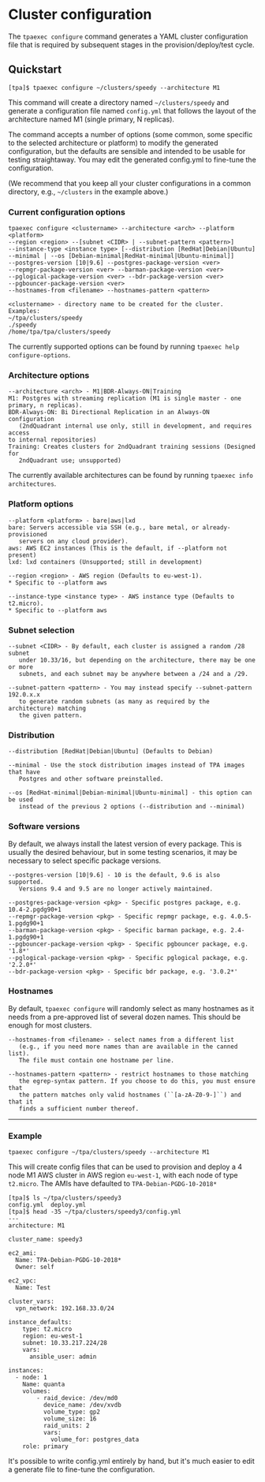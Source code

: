 Cluster configuration
=====================

The ``tpaexec configure`` command generates a YAML cluster configuration
file that is required by subsequent stages in the provision/deploy/test
cycle.

## Quickstart

```
[tpa]$ tpaexec configure ~/clusters/speedy --architecture M1
```

This command will create a directory named ``~/clusters/speedy`` and
generate a configuration file named ``config.yml`` that follows the
layout of the architecture named M1 (single primary, N replicas).

The command accepts a number of options (some common, some specific to
the selected architecture or platform) to modify the generated
configuration, but the defaults are sensible and intended to be usable
for testing straightaway. You may edit the generated config.yml to
fine-tune the configuration.

(We recommend that you keep all your cluster configurations in a common
directory, e.g., ``~/clusters`` in the example above.)

### Current configuration options

```
tpaexec configure <clustername> --architecture <arch> --platform <platform> 
--region <region> --[subnet <CIDR> | --subnet-pattern <pattern>] 
--instance-type <instance type> [--distribution [RedHat|Debian|Ubuntu] 
--minimal | --os [Debian-minimal|RedHat-minimal|Ubuntu-minimal]] 
--postgres-version [10|9.6] --postgres-package-version <ver>
--repmgr-package-version <ver> --barman-package-version <ver>
--pglogical-package-version <ver> --bdr-package-version <ver>
--pgbouncer-package-version <ver>
--hostnames-from <filename> --hostnames-pattern <pattern>
```

```
<clustername> - directory name to be created for the cluster. Examples:
~/tpa/clusters/speedy
./speedy
/home/tpa/tpa/clusters/speedy
```
The currently supported options can be found by running `tpaexec help configure-options`.

### Architecture options

```
--architecture <arch> - M1|BDR-Always-ON|Training
M1: Postgres with streaming replication (M1 is single master - one primary, n replicas).
BDR-Always-ON: Bi Directional Replication in an Always-ON configuration 
   (2ndQuadrant internal use only, still in development, and requires access 
to internal repositories)
Training: Creates clusters for 2ndQuadrant training sessions (Designed for
   2ndQuadrant use; unsupported)
```
The currently available architectures can be found by running `tpaexec info architectures`.
### Platform options

```
--platform <platform> - bare|aws|lxd
bare: Servers accessible via SSH (e.g., bare metal, or already-provisioned 
   servers on any cloud provider).
aws: AWS EC2 instances (This is the default, if --platform not present)
lxd: lxd containers (Unsupported; still in development)
```

```
--region <region> - AWS region (Defaults to eu-west-1). 
* Specific to --platform aws
```

```
--instance-type <instance type> - AWS instance type (Defaults to t2.micro). 
* Specific to --platform aws
```
### Subnet selection

```
--subnet <CIDR> - By default, each cluster is assigned a random /28 subnet 
   under 10.33/16, but depending on the architecture, there may be one or more 
   subnets, and each subnet may be anywhere between a /24 and a /29.
```

```
--subnet-pattern <pattern> - You may instead specify --subnet-pattern 192.0.x.x 
   to generate random subnets (as many as required by the architecture) matching 
   the given pattern.
```
### Distribution

```
--distribution [RedHat|Debian|Ubuntu] (Defaults to Debian)
```

```
--minimal - Use the stock distribution images instead of TPA images that have 
   Postgres and other software preinstalled.
```

```
--os [RedHat-minimal|Debian-minimal|Ubuntu-minimal] - this option can be used 
   instead of the previous 2 options (--distribution and --minimal)
```
### Software versions

By default, we always install the latest version of every package. This is usually 
the desired behaviour, but in some testing scenarios, it may be necessary to 
select specific package versions.

```
--postgres-version [10|9.6] - 10 is the default, 9.6 is also supported. 
   Versions 9.4 and 9.5 are no longer actively maintained.
```

```
--postgres-package-version <pkg> - Specific postgres package, e.g. 10.4-2.pgdg90+1
--repmgr-package-version <pkg> - Specific repmgr package, e.g. 4.0.5-1.pgdg90+1
--barman-package-version <pkg> - Specific barman package, e.g. 2.4-1.pgdg90+1
--pgbouncer-package-version <pkg> - Specific pgbouncer package, e.g. '1.8*'
--pglogical-package-version <pkg> - Specific pglogical package, e.g. '2.2.0*'
--bdr-package-version <pkg> - Specific bdr package, e.g. '3.0.2*'
```
### Hostnames

By default, ``tpaexec configure`` will randomly select as many hostnames
as it needs from a pre-approved list of several dozen names. This should
be enough for most clusters.

```
--hostnames-from <filename> - select names from a different list 
   (e.g., if you need more names than are available in the canned list). 
   The file must contain one hostname per line.
```
```
--hostnames-pattern <pattern> - restrict hostnames to those matching 
   the egrep-syntax pattern. If you choose to do this, you must ensure that 
   the pattern matches only valid hostnames (``[a-zA-Z0-9-]``) and that it 
   finds a sufficient number thereof.
```

------

### Example

```
tpaexec configure ~/tpa/clusters/speedy --architecture M1
```

This will create config files that can be used to provision and deploy a 4 node M1 AWS cluster in AWS region `eu-west-1`, with each node of type `t2.micro`. The AMIs have defaulted to `TPA-Debian-PGDG-10-2018*`

```
[tpa]$ ls ~/tpa/clusters/speedy3
config.yml  deploy.yml
[tpa]$ head -35 ~/tpa/clusters/speedy3/config.yml
---
architecture: M1

cluster_name: speedy3

ec2_ami:
  Name: TPA-Debian-PGDG-10-2018*
  Owner: self

ec2_vpc:
  Name: Test

cluster_vars:
  vpn_network: 192.168.33.0/24

instance_defaults:
    type: t2.micro
    region: eu-west-1
    subnet: 10.33.217.224/28
    vars:
      ansible_user: admin

instances:
  - node: 1
    Name: quanta
    volumes:
        - raid_device: /dev/md0
          device_name: /dev/xvdb
          volume_type: gp2
          volume_size: 16
          raid_units: 2
          vars:
            volume_for: postgres_data
    role: primary

```

It's possible to write config.yml entirely by hand, but it's much
easier to edit a generate file to fine-tune the configuration.
